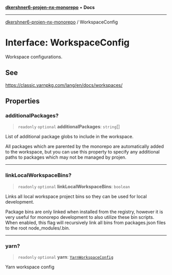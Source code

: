 [**dkershner6-projen-nx-monorepo**](../README.md) • **Docs**

***

[dkershner6-projen-nx-monorepo](../globals.md) / WorkspaceConfig

# Interface: WorkspaceConfig

Workspace configurations.

## See

https://classic.yarnpkg.com/lang/en/docs/workspaces/

## Properties

### additionalPackages?

> `readonly` `optional` **additionalPackages**: `string`[]

List of additional package globs to include in the workspace.

All packages which are parented by the monorepo are automatically added to the workspace, but you can use this
property to specify any additional paths to packages which may not be managed by projen.

***

### linkLocalWorkspaceBins?

> `readonly` `optional` **linkLocalWorkspaceBins**: `boolean`

Links all local workspace project bins so they can be used for local development.

Package bins are only linked when installed from the registry, however it is very useful
for monorepo development to also utilize these bin scripts. When enabled, this flag will
recursively link all bins from packages.json files to the root node_modules/.bin.

***

### yarn?

> `readonly` `optional` **yarn**: [`YarnWorkspaceConfig`](YarnWorkspaceConfig.md)

Yarn workspace config
